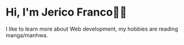 # Hi, I'm Jerico Franco🙋‍♂️

I like to learn more about Web development, my hobbies are reading manga/manhwa.


<!---
cout05/cout05 is a ✨ special ✨ repository because its `README.md` (this file) appears on your GitHub profile.
You can click the Preview link to take a look at your changes.
--->
